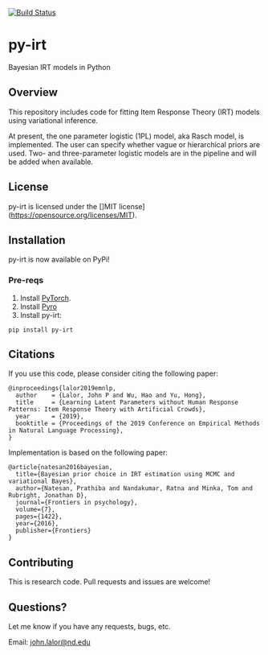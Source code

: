 [![Build Status](https://travis-ci.com/nd-ball/py-irt.svg?branch=master)](https://travis-ci.com/nd-ball/py-irt)

# py-irt
Bayesian IRT models in Python

## Overview

This repository includes code for fitting Item Response Theory (IRT) models using variational inference. 

At present, the one parameter logistic (1PL) model, aka Rasch model, is implemented. 
The user can specify whether vague or hierarchical priors are used.
Two- and three-parameter logistic models are in the pipeline and will be added when available.

## License

py-irt is licensed under the []MIT license](https://opensource.org/licenses/MIT).

## Installation

py-irt is now available on PyPi!

### Pre-reqs

1. Install [PyTorch](https://pytorch.org/get-started/locally/). 
2. Install [Pyro](https://pyro.ai/) 
3. Install py-irt: 


```shell
pip install py-irt 
```


## Citations

If you use this code, please consider citing the following paper:

```
@inproceedings{lalor2019emnlp,
  author    = {Lalor, John P and Wu, Hao and Yu, Hong},
  title     = {Learning Latent Parameters without Human Response Patterns: Item Response Theory with Artificial Crowds},
  year      = {2019},
  booktitle = {Proceedings of the 2019 Conference on Empirical Methods in Natural Language Processing},
}
```

Implementation is based on the following paper:

```
@article{natesan2016bayesian,
  title={Bayesian prior choice in IRT estimation using MCMC and variational Bayes},
  author={Natesan, Prathiba and Nandakumar, Ratna and Minka, Tom and Rubright, Jonathan D},
  journal={Frontiers in psychology},
  volume={7},
  pages={1422},
  year={2016},
  publisher={Frontiers}
}
```
## Contributing

This is research code. Pull requests and issues are welcome!

## Questions? 

Let me know if you have any requests, bugs, etc.

Email: john.lalor@nd.edu 

